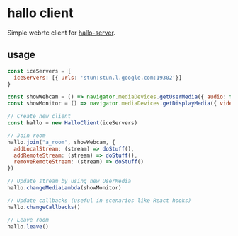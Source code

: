 # hallo client

Simple webrtc client for [hallo-server](https://www.npmjs.com/package/hallo-server).

## usage

```javascript
const iceServers = {
  iceServers: [{ urls: 'stun:stun.l.google.com:19302'}]
}

const showWebcam = () => navigator.mediaDevices.getUserMedia({ audio: false, video: true })
const showMonitor = () => navigator.mediaDevices.getDisplayMedia({ video: {displaySurface: "monitor"} })

// Create new client
const hallo = new HalloClient(iceServers)

// Join room
hallo.join("a_room", showWebcam, {
  addLocalStream: (stream) => doStuff(),
  addRemoteStream: (stream) => doStuff(),
  removeRemoteStream: (stream) => doStuff()
})

// Update stream by using new UserMedia
hallo.changeMediaLambda(showMonitor)

// Update callbacks (useful in scenarios like React hooks)
hallo.changeCallbacks()

// Leave room
hallo.leave()
```